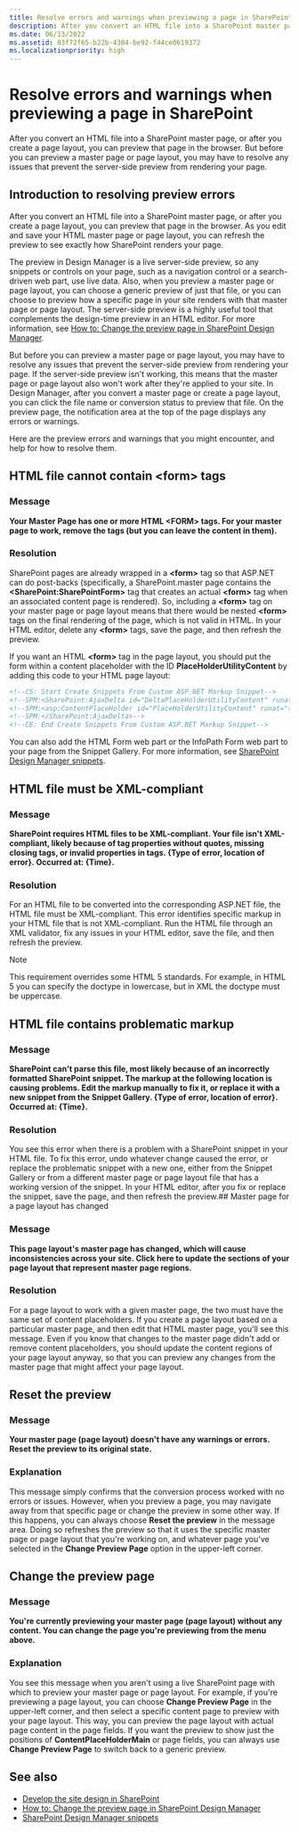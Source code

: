 ```yaml
---
title: Resolve errors and warnings when previewing a page in SharePoint
description: After you convert an HTML file into a SharePoint master page, or after you create a page layout, you can preview that page in the browser. But before you can preview a master page or page layout, you may have to resolve any issues that prevent the server-side preview from rendering your page.
ms.date: 06/13/2022
ms.assetid: 03f72f65-b22b-4304-be92-f44ce0619372
ms.localizationpriority: high
---
```

# Resolve errors and warnings when previewing a page in SharePoint

After you convert an HTML file into a SharePoint master page, or after you create a page layout, you can preview that page in the browser. But before you can preview a master page or page layout, you may have to resolve any issues that prevent the server-side preview from rendering your page.

## Introduction to resolving preview errors

After you convert an HTML file into a SharePoint master page, or after you create a page layout, you can preview that page in the browser. As you edit and save your HTML master page or page layout, you can refresh the preview to see exactly how SharePoint renders your page.

The preview in Design Manager is a live server-side preview, so any snippets or controls on your page, such as a navigation control or a search-driven web part, use live data. Also, when you preview a master page or page layout, you can choose a generic preview of just that file, or you can choose to preview how a specific page in your site renders with that master page or page layout. The server-side preview is a highly useful tool that complements the design-time preview in an HTML editor. For more information, see  [How to: Change the preview page in SharePoint Design Manager](how-to-change-the-preview-page-in-sharepoint-design-manager.md).

But before you can preview a master page or page layout, you may have to resolve any issues that prevent the server-side preview from rendering your page. If the server-side preview isn't working, this means that the master page or page layout also won't work after they're applied to your site. In Design Manager, after you convert a master page or create a page layout, you can click the file name or conversion status to preview that file. On the preview page, the notification area at the top of the page displays any errors or warnings.

Here are the preview errors and warnings that you might encounter, and help for how to resolve them.

## HTML file cannot contain \<form\> tags

### Message

 **Your Master Page has one or more HTML \<FORM\> tags. For your master page to work, remove the tags (but you can leave the content in them).**

### Resolution

SharePoint pages are already wrapped in a **\<form\>** tag so that ASP.NET can do post-backs (specifically, a SharePoint.master page contains the **\<SharePoint:SharePointForm\>** tag that creates an actual **\<form\>** tag when an associated content page is rendered). So, including a **\<form\>** tag on your master page or page layout means that there would be nested **\<form\>** tags on the final rendering of the page, which is not valid in HTML. In your HTML editor, delete any **\<form\>** tags, save the page, and then refresh the preview.

If you want an HTML **\<form\>** tag in the page layout, you should put the form within a content placeholder with the ID **PlaceHolderUtilityContent** by adding this code to your HTML page layout:

```HTML
<!--CS: Start Create Snippets From Custom ASP.NET Markup Snippet-->
<!--SPM:<SharePoint:AjaxDelta id="DeltaPlaceHolderUtilityContent" runat="server">-->
<!--SPM:<asp:ContentPlaceHolder id="PlaceHolderUtilityContent" runat="server" />-->
<!--SPM:</SharePoint:AjaxDelta>-->
<!--CE: End Create Snippets From Custom ASP.NET Markup Snippet-->
```

You can also add the HTML Form web part or the InfoPath Form web part to your page from the Snippet Gallery. For more information, see  [SharePoint Design Manager snippets](sharepoint-design-manager-snippets.md).

## HTML file must be XML-compliant

### Message

**SharePoint requires HTML files to be XML-compliant. Your file isn't XML-compliant, likely because of tag properties without quotes, missing closing tags, or invalid properties in tags. {Type of error, location of error}. Occurred at: {Time}.**

### Resolution

For an HTML file to be converted into the corresponding ASP.NET file, the HTML file must be XML-compliant. This error identifies specific markup in your HTML file that is not XML-compliant. Run the HTML file through an XML validator, fix any issues in your HTML editor, save the file, and then refresh the preview.

> [!NOTE]
> This requirement overrides some HTML 5 standards. For example, in HTML 5 you can specify the doctype in lowercase, but in XML the doctype must be uppercase.

## HTML file contains problematic markup

### Message

**SharePoint can't parse this file, most likely because of an incorrectly formatted SharePoint snippet. The markup at the following location is causing problems. Edit the markup manually to fix it, or replace it with a new snippet from the Snippet Gallery. {Type of error, location of error}. Occurred at: {Time}.**

### Resolution

You see this error when there is a problem with a SharePoint snippet in your HTML file. To fix this error, undo whatever change caused the error, or replace the problematic snippet with a new one, either from the Snippet Gallery or from a different master page or page layout file that has a working version of the snippet. In your HTML editor, after you fix or replace the snippet, save the page, and then refresh the preview.## Master page for a page layout has changed

### Message

 **This page layout's master page has changed, which will cause inconsistencies across your site. Click here to update the sections of your page layout that represent master page regions.**

### Resolution

For a page layout to work with a given master page, the two must have the same set of content placeholders. If you create a page layout based on a particular master page, and then edit that HTML master page, you'll see this message. Even if you know that changes to the master page didn't add or remove content placeholders, you should update the content regions of your page layout anyway, so that you can preview any changes from the master page that might affect your page layout.

## Reset the preview

### Message

**Your master page (page layout) doesn't have any warnings or errors. Reset the preview to its original state.**

### Explanation

This message simply confirms that the conversion process worked with no errors or issues. However, when you preview a page, you may navigate away from that specific page or change the preview in some other way. If this happens, you can always choose **Reset the preview** in the message area. Doing so refreshes the preview so that it uses the specific master page or page layout that you're working on, and whatever page you've selected in the **Change Preview Page** option in the upper-left corner.

## Change the preview page

### Message

**You're currently previewing your master page (page layout) without any content. You can change the page you're previewing from the menu above.**

### Explanation

You see this message when you aren't using a live SharePoint page with which to preview your master page or page layout. For example, if you're previewing a page layout, you can choose **Change Preview Page** in the upper-left corner, and then select a specific content page to preview with your page layout. This way, you can preview the page layout with actual page content in the page fields. If you want the preview to show just the positions of **ContentPlaceHolderMain** or page fields, you can always use **Change Preview Page** to switch back to a generic preview.

## See also

- [Develop the site design in SharePoint](develop-the-site-design-in-sharepoint.md)
- [How to: Change the preview page in SharePoint Design Manager](how-to-change-the-preview-page-in-sharepoint-design-manager.md)
- [SharePoint Design Manager snippets](sharepoint-design-manager-snippets.md)